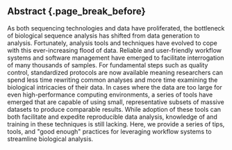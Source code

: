 ## Abstract {.page_break_before}

As both sequencing technologies and data have proliferated, the bottleneck of biological sequence analysis has shifted from data generation to analysis.
Fortunately, analysis tools and techniques have evolved to cope with this ever-increasing flood of data.
Reliable and user-friendly workflow systems and software management have emerged to facilitate interrogation of many thousands of samples.
For fundamental steps such as quality control, standardized protocols are now available meaning researchers can spend less time rewriting common analyses and more time examining the biological intricacies of their data.
In cases where the data are too large for even high-performance computing environments, a series of tools have emerged that are capable of using small, representative subsets of massive datasets to produce comparable results.
While adoption of these tools can both facilitate and expedite reproducible data analysis, knowledge of and training in these techniques is still lacking.
Here, we provide a series of tips, tools, and "good enough" practices for leveraging workflow systems to streamline biological analysis.
